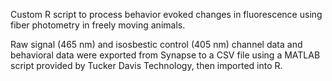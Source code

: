 Custom R script to process behavior evoked changes in fluorescence using fiber photometry in freely moving animals. 

Raw signal (465 nm) and isosbestic control (405 nm) channel data and behavioral data were exported from Synapse to a CSV file using a MATLAB script provided by Tucker Davis Technology, then imported into R. 

